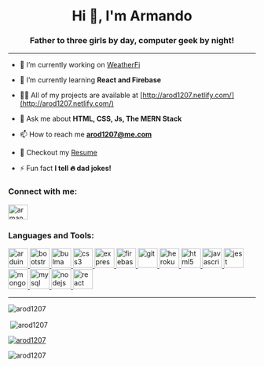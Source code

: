 
<h1  align="center">Hi 👋, I'm Armando</h1>

<h3  align="center">Father to three girls by day, computer geek by night!</h3>

  
---

  

- 🔭 I’m currently working on [WeatherFi](https://react-weatherfi.netlify.app/)

  

- 🌱 I’m currently learning **React and Firebase**

  

- 👨‍💻 All of my projects are available at [http://arod1207.netlify.com/](http://arod1207.netlify.com/)

  

- 💬 Ask me about **HTML, CSS, Js, The MERN Stack**

  

- 📫 How to reach me **arod1207@me.com**

  

- 📄 Checkout my  [Resume](https://drive.google.com/file/d/1vC5AgLy7EIQIh8zk1--BXbU3uREqJoHw/view?usp=sharing)

  

- ⚡ Fun fact **I tell 🔥 dad jokes!**

  

<h3  align="left">Connect with me:</h3>

<p  align="left">

<a  href="https://linkedin.com/in/armandorodriguez7"  target="blank"><img  align="center"  src="https://cdn.jsdelivr.net/npm/simple-icons@3.0.1/icons/linkedin.svg"  alt="armandorodriguez7"  height="30"  width="40" /></a>

</p>

  

<h3  align="left">Languages and Tools:</h3>

<p  align="left"> <a  href="https://www.arduino.cc/"  target="_blank"> <img  src="https://cdn.worldvectorlogo.com/logos/arduino-1.svg"  alt="arduino"  width="40"  height="40"/> </a> <a  href="https://getbootstrap.com"  target="_blank"> <img  src="https://devicons.github.io/devicon/devicon.git/icons/bootstrap/bootstrap-plain.svg"  alt="bootstrap"  width="40"  height="40"/> </a> <a  href="https://bulma.io/"  target="_blank"> <img  src="https://raw.githubusercontent.com/gilbarbara/logos/804dc257b59e144eaca5bc6ffd16949752c6f789/logos/bulma.svg"  alt="bulma"  width="40"  height="40"/> </a> <a  href="https://www.w3schools.com/css/"  target="_blank"> <img  src="https://devicons.github.io/devicon/devicon.git/icons/css3/css3-original-wordmark.svg"  alt="css3"  width="40"  height="40"/> </a> <a  href="https://expressjs.com"  target="_blank"> <img  src="https://devicons.github.io/devicon/devicon.git/icons/express/express-original-wordmark.svg"  alt="express"  width="40"  height="40"/> </a> <a  href="https://firebase.google.com/"  target="_blank"> <img  src="https://www.vectorlogo.zone/logos/firebase/firebase-icon.svg"  alt="firebase"  width="40"  height="40"/> </a> <a  href="https://git-scm.com/"  target="_blank"> <img  src="https://www.vectorlogo.zone/logos/git-scm/git-scm-icon.svg"  alt="git"  width="40"  height="40"/> </a> <a  href="https://heroku.com"  target="_blank"> <img  src="https://www.vectorlogo.zone/logos/heroku/heroku-icon.svg"  alt="heroku"  width="40"  height="40"/> </a> <a  href="https://www.w3.org/html/"  target="_blank"> <img  src="https://devicons.github.io/devicon/devicon.git/icons/html5/html5-original-wordmark.svg"  alt="html5"  width="40"  height="40"/> </a> <a  href="https://developer.mozilla.org/en-US/docs/Web/JavaScript"  target="_blank"> <img  src="https://devicons.github.io/devicon/devicon.git/icons/javascript/javascript-original.svg"  alt="javascript"  width="40"  height="40"/> </a> <a  href="https://jestjs.io"  target="_blank"> <img  src="https://www.vectorlogo.zone/logos/jestjsio/jestjsio-icon.svg"  alt="jest"  width="40"  height="40"/> </a> <a  href="https://www.mongodb.com/"  target="_blank"> <img  src="https://devicons.github.io/devicon/devicon.git/icons/mongodb/mongodb-original-wordmark.svg"  alt="mongodb"  width="40"  height="40"/> </a> <a  href="https://www.mysql.com/"  target="_blank"> <img  src="https://devicons.github.io/devicon/devicon.git/icons/mysql/mysql-original-wordmark.svg"  alt="mysql"  width="40"  height="40"/> </a> <a  href="https://nodejs.org"  target="_blank"> <img  src="https://devicons.github.io/devicon/devicon.git/icons/nodejs/nodejs-original-wordmark.svg"  alt="nodejs"  width="40"  height="40"/> </a> <a  href="https://reactjs.org/"  target="_blank"> <img  src="https://devicons.github.io/devicon/devicon.git/icons/react/react-original-wordmark.svg"  alt="react"  width="40"  height="40"/> </a> </p>

  ---

<p><img  align="center"  src="https://github-readme-stats.vercel.app/api/top-langs?username=arod1207&show_icons=true&theme=dark&locale=en&layout=compact"  alt="arod1207" /></p>

  

<p>&nbsp;<img  align="center"  src="https://github-readme-stats.vercel.app/api?username=arod1207&show_icons=true&locale=en"  alt="arod1207" /></p>

<p align="left"> <a href="https://github.com/ryo-ma/github-profile-trophy"><img src="https://github-profile-trophy.vercel.app/?username=arod1207" alt="arod1207" /></a> </p>


<p  align="left"> <img  src="https://komarev.com/ghpvc/?username=arod1207&label=Profile%20views&color=0e75b6&style=flat"  alt="arod1207" /> </p>
